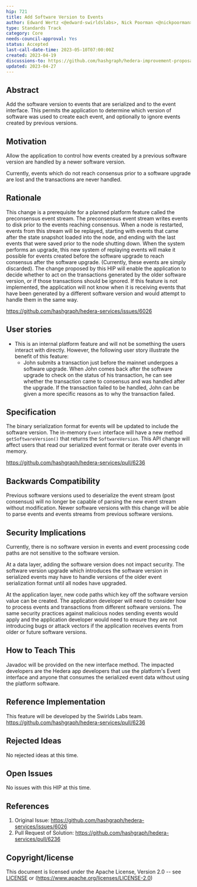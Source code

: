 ```yaml
---
hip: 721
title: Add Software Version to Events
author: Edward Wertz <@edward-swirldslabs>, Nick Poorman <@nickpoorman>
type: Standards Track
category: Core
needs-council-approval: Yes
status: Accepted
last-call-date-time: 2023-05-10T07:00:00Z
created: 2023-04-19
discussions-to: https://github.com/hashgraph/hedera-improvement-proposal/discussions/720
updated: 2023-04-27
---
```


## Abstract

Add the software version to events that are serialized and to the event interface. This permits the application to
determine which version of software was used to create each event, and optionally to ignore events created by previous
versions.

## Motivation

Allow the application to control how events created by a previous software version are handled by a newer software
version.

Currently, events which do not reach consensus prior to a software upgrade are lost and the transactions are never
handled.

## Rationale

This change is a prerequisite for a planned platform feature called the preconsensus event stream. The preconsensus
event stream writes events to disk prior to the events reaching consensus. When a node is restarted, events from 
this stream will be replayed, starting with events that came after the state snapshot loaded into the node, and 
ending with the last events that were saved prior to the node shutting down. When the system performs an upgrade, 
this new system of replaying events will make it possible for events created before the software upgrade to reach 
consensus after the software upgrade. (Currently, these events are simply discarded). The change proposed by this 
HIP will enable the application to decide whether to act on the transactions generated by the older software version,
or if those transactions should be ignored. If this feature is not implemented, the application will not know when 
it is receiving events that have been generated by a different software version and would attempt to handle them in 
the same way.

https://github.com/hashgraph/hedera-services/issues/6026

## User stories

* This is an internal platform feature and will not be something the users interact with directly. However, the
  following user story illustrate the benefit of this feature:
    * John submits a transaction just before the mainnet undergoes a software upgrade. When John comes back after the
      software upgrade to check on the status of his transaction, he can see whether the transaction came to
      consensus and was handled after the upgrade. If the transaction failed to be handled, John can be given a more
      specific reasons as to why the transaction failed.

## Specification

The binary serialization format for events will be updated to include the software version. The in-memory `Event`
interface will have a new method `getSoftwareVersion()` that returns the `SoftwareVersion`. This API change will affect
users that read our serialized event format or iterate over events in memory.

https://github.com/hashgraph/hedera-services/pull/6236

## Backwards Compatibility

Previous software versions used to deserialize the event stream (post consensus) will no longer be capable of 
parsing the new event stream without modification. Newer software versions with this change will be able to
parse events and events streams from previous software versions.

## Security Implications

Currently, there is no software version in events and event processing code paths are not sensitive to the software
version.

At a data layer, adding the software version does not impact security. The software version upgrade which
introduces the software version in serialized events may have to handle versions of the older event serialization
format until all nodes have upgraded.

At the application layer, new code paths which key off the software version value can be created. The application
developer will need to consider how to process events and transactions from different software versions. The same
security practices against malicious nodes sending events would apply and the application developer would need to
ensure they are not introducing bugs or attack vectors if the application receives events from older or future
software versions.

## How to Teach This

Javadoc will be provided on the new interface method. The impacted developers are the Hedera app developers that use the
platform's Event interface and anyone that consumes the serialized event data without using the platform software.

## Reference Implementation

This feature will be developed by the Swirlds Labs team. https://github.com/hashgraph/hedera-services/pull/6236

## Rejected Ideas

No rejected ideas at this time. 

## Open Issues

No issues with this HIP at this time. 

## References

1. Original Issue: https://github.com/hashgraph/hedera-services/issues/6026
2. Pull Request of Solution: https://github.com/hashgraph/hedera-services/pull/6236

## Copyright/license

This document is licensed under the Apache License, Version 2.0 -- see [LICENSE](../LICENSE)
or (https://www.apache.org/licenses/LICENSE-2.0)
